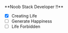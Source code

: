 <br/>
**Noob Stack Developer !!** 

- [x] Creating Life
- [ ] Generate Happiness
- [ ] Life Forbidden  

